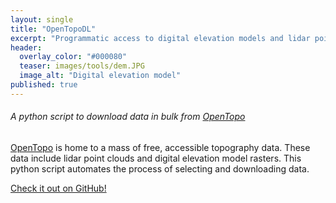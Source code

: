 ```yaml
---
layout: single
title: "OpenTopoDL"
excerpt: "Programmatic access to digital elevation models and lidar point clouds from OpenTopo with Python."
header:
  overlay_color: "#000080"
  teaser: images/tools/dem.JPG
  image_alt: "Digital elevation model"
published: true
---
```


###### A python script to download data in bulk from [OpenTopo](http://opentopo.sdsc.edu)

[OpenTopo](http://opentopo.sdsc.edu) is home to a mass of free, accessible topography data.
These data include lidar point clouds and digital elevation model rasters.
This python script automates the process of selecting and downloading data.


[Check it out on GitHub!](https://github.com/earthlab/OpenTopoDL)
